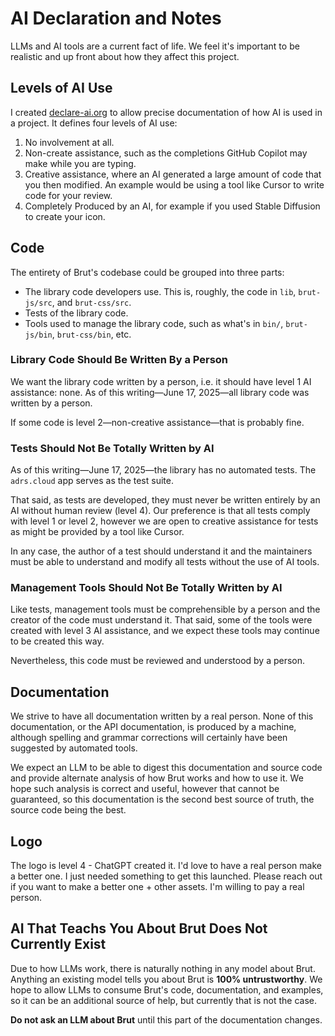 # AI Declaration and Notes

LLMs and AI tools are a current fact of life.  We feel it's important to be realistic and up front about
how they affect this project.

## Levels of AI Use

I created [declare-ai.org](https://declare-ai.org/) to allow precise documentation of how AI is used in a
project. It defines four levels of AI use:

1. No involvement at all.
2. Non-create assistance, such as the completions GitHub Copilot may make while you are typing.
3. Creative assistance, where an AI generated a large amount of code that you then modified. An example would be using a tool like Cursor to write code for your review.
4. Completely Produced by an AI, for example if you used Stable Diffusion to create your icon.

## Code

The entirety of Brut's codebase could be grouped into three parts:

* The library code developers use. This is, roughly, the code in `lib`, `brut-js/src`, and `brut-css/src`.
* Tests of the library code.
* Tools used to manage the library code, such as what's in `bin/`, `brut-js/bin`, `brut-css/bin`, etc.

### Library Code Should Be Written By a Person

We want the library code written by a person, i.e. it should have level 1 AI assistance: none.  As of this writing—June 17, 2025—all library code was written by a person.

If some code is level 2—non-creative assistance—that is probably fine.

### Tests Should Not Be Totally Written by AI

As of this writing—June 17, 2025—the library has no automated tests.  The `adrs.cloud` app serves as the
test suite.

That said, as tests are developed, they must never be written entirely by an AI without human review (level 4).  Our preference is that all tests comply with level 1 or level 2, however we are open to creative assistance for tests as might be provided by a tool like Cursor.

In any case, the author of a test should understand it and the maintainers must be able to understand and
modify all tests without the use of AI tools.

### Management Tools Should Not Be Totally Written by AI

Like tests, management tools must be comprehensible by a person and the creator of the code must
understand it.  That said, some of the tools were created with level 3 AI assistance, and we expect these
tools may continue to be created this way.

Nevertheless, this code must be reviewed and understood by a person.

## Documentation

We strive to have all documentation written by a real person.  None of this documentation, or the API
documentation, is produced by a machine, although spelling and grammar corrections will certainly have been suggested by automated tools.

We expect an LLM to be able to digest this documentation and source code and provide alternate analysis of how Brut works and how to use it.  We hope such analysis is correct and useful, however that cannot be guaranteed, so this documentation is the second best source of truth, the source code being the best.

## Logo

The logo is level 4 - ChatGPT created it. I'd love to have a real person make a better one.  I just needed
something to get this launched.  Please reach out if you want to make a better one + other assets. I'm
willing to pay a real person.

## AI That Teachs You About Brut Does Not Currently Exist

Due to how LLMs work, there is naturally nothing in any model about Brut.  Anything an
existing model tells you about Brut is **100% untrustworthy**.  We hope to allow LLMs to consume Brut's
code, documentation, and examples, so it can be an additional source of help, but currently that is not
the case.

**Do not ask an LLM about Brut** until this part of the documentation changes.
